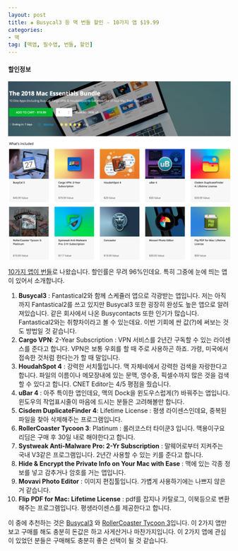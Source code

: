 ```yaml
---  
layout: post  
title: ✚ Busycal3 등 맥 번들 할인 - 10가지 앱 $19.99
categories:
- 맥
tag: [맥앱, 필수앱, 번들, 할인]
---  
```

#### 할인정보
<div class="markdown-image">
<img src="/assets/article_images/2018-03-13-bundle/1.png" alt="" align="middle"/></div>

[10가지 앱이 번들](https://macbundler.stacksocial.com/sales/the-2018-mac-essentials-bundle-busycal-3)로 나왔습니다. 할인률은 무려 96%인데요. 특히 그중에 눈에 띄는 앱이 있어서 소개합니다.

1. **Busycal3** : Fantastical2와 함께 스케쥴러 앱으로 각광받는 앱입니다. 저는 아직까지 Fantastical2를 쓰고 있지만 Busycal3 또한 굉장히 완성도 높은 앱으로 알려져있습니다. 같은 회사에서 나온 Busycontacts 또한 인기가 많습니다. Fantastical2와는 취향차이라고 볼 수 있는데요. 이번 기회에 싼 값(?)에 써보는 것도 방법일 것 같습니다. 
2. **Cargo VPN**:  2-Year Subscription : VPN 서비스를 2년간 구독할 수 있는 라이센스를 준다고 합니다. VPN은 보통 우회를 할 때 주로 사용하곤 하죠. 가령, 미국에서 접속한 것처럼 한다는가 할 때 말입니다.
3. **HoudahSpot 4** : 강력한 서치툴입니다. 맥 자체네에서 강력한 검색을 자랑한다고 합니다. 파일의 이름이나 메모장내에 있는 문맥, 영수중, 픽셀수까지 많은 것을 검색할 수 있다고 합니다. CNET Editor는 4/5 평점을 줬습니다.
4. **uBar 4** : 아주 특이한 앱인데요, 맥의 Dock을 윈도우스럽게(?) 바꿔주는 앱입니다. 윈도우의 작업표시줄이 마음에 드시는 분들은 고려해볼만 합니다.
5. **Cisdem DuplicateFinder 4**: Lifetime License : 평생 라이센스인데요, 중복된 파일을 찾아 삭제해주는 프로그램입니다.
6. **RollerCoaster Tycoon 3**: Platinum : 롤러코스터 타이쿤3 입니다. 맥용이구요 리딤은 구매 후 30일 내로 해야한다고 합니다.
7. **Systweak Anti-Malware Pro: 2-Yr Subscription** : 말웨어로부터 지켜주는 국내 V3같은 프로그램입니다. 2년간 사용할 수 있는 키를 준다고 합니다.
8. **Hide & Encrypt the Private Info on Your Mac with Ease** : 맥에 있는 각종 정보를 넣고 감추거나 암호를 거는 앱입니다.
9. **Movavi Photo Editor** : 이미지 편집툴입니다. 가볍게 사용하기에는 나쁘지 않은거 같습니다.
10. **Flip PDF for Mac: Lifetime License** : pdf를 잡지나 카탈로그, 이북등으로 변환 해주는 프로그램입니다. 평생라이센스를 제공한다고 합니다.

이 중에 추천하는 것은 [Busycal3](https://www.busymac.com/busycal/) 와 [RollerCoaster Tycoon 3](http://www.rollercoastertycoon.com/rollercoaster-tycoon-3-platinum/)입니다. 이 2가지 앱만 보고 구매를 해도 충분히 돈값은 하고 사게산거나 마찬가지입니다. 이 2가지 앱에 관심이 있었던 분들은 구매해도 충분히 좋은 선택이 될 것 같습니다.
